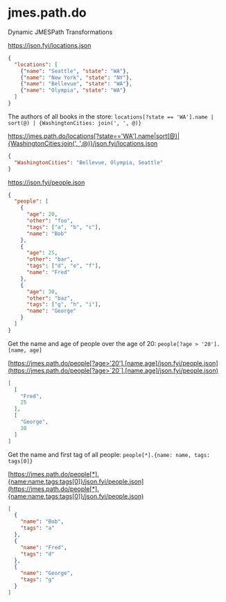 # jmes.path.do

Dynamic JMESPath Transformations

<https://json.fyi/locations.json>
```json
{
  "locations": [
    {"name": "Seattle", "state": "WA"},
    {"name": "New York", "state": "NY"},
    {"name": "Bellevue", "state": "WA"},
    {"name": "Olympia", "state": "WA"}
  ]
}
```

The authors of all books in the store: `locations[?state == 'WA'].name | sort(@) | {WashingtonCities: join(', ', @)}`

[https://jmes.path.do/locations[?state=='WA'].name|sort(@)|{WashingtonCities:join(', ',@)}/json.fyi/locations.json](https://jmes.path.do/locations[?state=='WA'].name|sort(@)|{WashingtonCities:join(`,%20`,@)}/json.fyi/locations.json)

```json
{
  "WashingtonCities": "Bellevue, Olympia, Seattle"
}
```


<https://json.fyi/people.json>
```json
{
  "people": [
    {
      "age": 20,
      "other": "foo",
      "tags": ["a", "b", "c"],
      "name": "Bob"
    },
    {
      "age": 25,
      "other": "bar",
      "tags": ["d", "e", "f"],
      "name": "Fred"
    },
    {
      "age": 30,
      "other": "baz",
      "tags": ["g", "h", "i"],
      "name": "George"
    }
  ]
}

```

Get the name and age of people over the age of 20: `people[?age > '20'].[name, age]`

[https://jmes.path.do/people[?age>'20'].[name,age]/json.fyi/people.json](https://jmes.path.do/people[?age>`20`].[name,age]/json.fyi/people.json)

```json
[
  [
    "Fred",
    25
  ],
  [
    "George",
    30
  ]
]
```

Get the name and first tag of all people: `people[*].{name: name, tags: tags[0]}`

[https://jmes.path.do/people[*].{name:name,tags:tags[0]}/json.fyi/people.json](https://jmes.path.do/people[*].{name:name,tags:tags[0]}/json.fyi/people.json)

```json
[
  {
    "name": "Bob",
    "tags": "a"
  },
  {
    "name": "Fred",
    "tags": "d"
  },
  {
    "name": "George",
    "tags": "g"
  }
]
```

